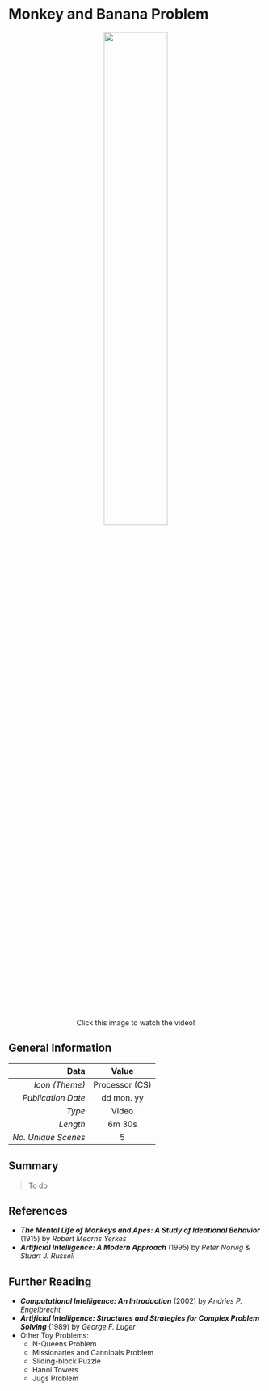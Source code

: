 # Monkey and Banana Problem

<center>
<a href="https://www.youtube.com/@ph0nsy" style="text-decoration: none; color: white;">
      <image style="width: 50%; border-radius: 10%" src="https://github.com/ph0nsy/Ph0nsyTalksYT/blob/main/assets/Github_YT_Logo.png?raw=true"/>
</a><br>
Click this image to watch the video!
</center>

## General Information
<center>

| Data                   | Value            |
|-----------------------:|:----------------:|
| *Icon (Theme)*      	 | Processor (CS)   |
| *Publication Date* 	 | dd mon. yy       |
| *Type*             	 | Video            |
| *Length*           	 | 6m 30s           |
| *No. Unique Scenes*    | 5                |
</center>

## Summary

> To do

## References

+ ___The Mental Life of Monkeys and Apes: A Study of Ideational Behavior___ (1915) by _Robert Mearns Yerkes_
+ ___Artificial Intelligence: A Modern Approach___ (1995) by _Peter Norvig_ & _Stuart J. Russell_

## Further Reading

+ ___Computational Intelligence: An Introduction___ (2002) by _Andries P. Engelbrecht_
+ ___Artificial Intelligence: Structures and Strategies for Complex Problem Solving___ (1989) by _George F. Luger_
+ Other Toy Problems:
    + N-Queens Problem
    + Missionaries and Cannibals Problem
    + Sliding-block Puzzle
    + Hanoi Towers
    + Jugs Problem